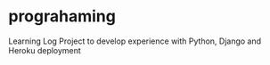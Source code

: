 # prograhaming
Learning Log Project to develop experience with Python, Django and Heroku deployment
